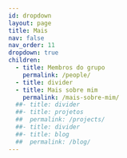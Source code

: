 ```yaml
---
id: dropdown
layout: page
title: Mais
nav: false
nav_order: 11
dropdown: true
children:
  - title: Membros do grupo
    permalink: /people/
  - title: divider
  - title: Mais sobre mim
    permalink: /mais-sobre-mim/
  ##- title: divider
  ##- title: projetos
  ##  permalink: /projects/
  ##- title: divider
  ##- title: blog
  ##  permalink: /blog/
---
```

